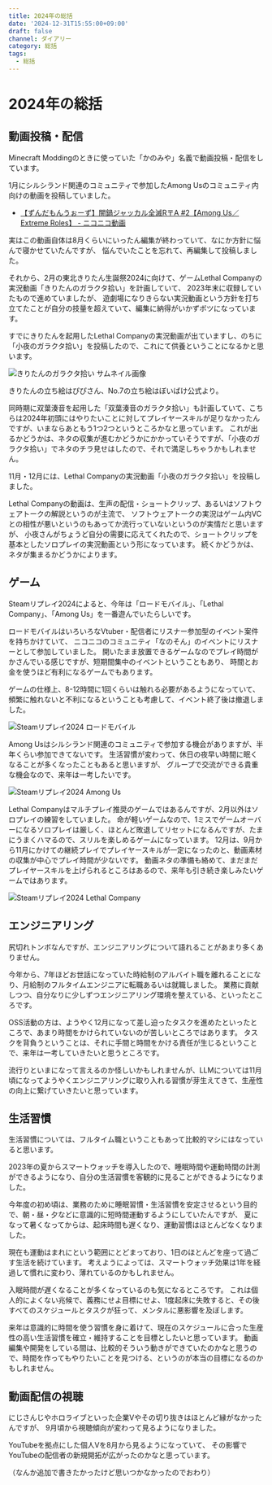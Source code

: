 ```yaml
---
title: 2024年の総括
date: '2024-12-31T15:55:00+09:00'
draft: false
channel: ダイアリー
category: 総括
tags:
  - 総括
---
```

# 2024年の総括

## 動画投稿・配信

Minecraft Moddingのときに使っていた「かのみや」名義で動画投稿・配信をしています。

1月にシルシランド関連のコミュニティで参加したAmong Usのコミュニティ内向けの動画を投稿していました。

- [【ずんだもんうぉーず】闇鍋ジャッカル全滅R〒A #2【Among Us／Extreme Roles】 - ニコニコ動画](https://www.nicovideo.jp/watch/sm43323152)

実はこの動画自体は8月くらいにいったん編集が終わっていて、なにか方針に悩んで寝かせていたんですが、
悩んでいたことを忘れて、再編集して投稿しました。

それから、2月の東北きりたん生誕祭2024に向けて、ゲームLethal Companyの実況動画「きりたんのガラクタ拾い」を計画していて、
2023年末に収録していたもので進めていましたが、
遊劇場になりきらない実況動画という方針を打ち立てたことが自分の技量を超えていて、編集に納得がいかずボツになっています。

すでにきりたんを起用したLethal Companyの実況動画が出ていますし、のちに「小夜のガラクタ拾い」を投稿したので、これにて供養ということになるかと思います。

![きりたんのガラクタ拾い サムネイル画像](images/kiritan_lethal_company_0.png)

きりたんの立ち絵はぴぴさん、No.7の立ち絵はぼいばけ公式より。

同時期に双葉湊音を起用した「双葉湊音のガラクタ拾い」も計画していて、こちらは2024年初頭にはやりたいことに対してプレイヤースキルが足りなかったんですが、いまならあともう1つ2つというところかなと思っています。
これが出るかどうかは、ネタの収集が進むかどうかにかかっていそうですが、「小夜のガラクタ拾い」でネタのチラ見せはしたので、それで満足しちゃうかもしれません。

11月・12月には、Lethal Companyの実況動画「小夜のガラクタ拾い」を投稿しました。

Lethal Companyの動画は、生声の配信・ショートクリップ、あるいはソフトウェアトークの解説というのが主流で、
ソフトウェアトークの実況はゲーム内VCとの相性が悪いというのもあってか流行っていないというのが実情だと思いますが、
小夜さんがちょうど自分の需要に応えてくれたので、ショートクリップを基本としたソロプレイの実況動画という形になっています。
続くかどうかは、ネタが集まるかどうかによります。

## ゲーム

Steamリプレイ2024によると、今年は「ロードモバイル」、「Lethal Company」、「Among Us」を一番遊んでいたらしいです。

ロードモバイルはいろいろなVtuber・配信者にリスナー参加型のイベント案件を持ちかけていて、
ニコニコのコミュニティ「なのそん」のイベントにリスナーとして参加していました。
開いたまま放置できるゲームなのでプレイ時間がかさんでいる感じですが、短期間集中のイベントということもあり、
時間とお金を使うほど有利になるゲームでもあります。

ゲームの仕様上、8-12時間に1回くらいは触れる必要があるようになっていて、
頻繁に触れないと不利になるということも考慮して、イベント終了後は撤退しました。

![Steamリプレイ2024 ロードモバイル](images/steam_replay_2024_lords_mobile.png)

Among Usはシルシランド関連のコミュニティで参加する機会がありますが、半年くらい参加できてないです。
生活習慣が変わって、休日の夜早い時間に眠くなることが多くなったこともあると思いますが、
グループで交流ができる貴重な機会なので、来年は一考したいです。

![Steamリプレイ2024 Among Us](images/steam_replay_2024_among_us.png)

Lethal Companyはマルチプレイ推奨のゲームではあるんですが、2月以外はソロプレイの練習をしていました。
命が軽いゲームなので、1ミスでゲームオーバーになるソロプレイは厳しく、ほとんど敗退してリセットになるんですが、たまにうまくハマるので、スリルを楽しめるゲームになっています。
12月は、9月から11月にかけての継続プレイでプレイヤースキルが一定になったのと、動画素材の収集が中心でプレイ時間が少ないです。
動画ネタの準備も絡めて、まだまだプレイヤースキルを上げられるところはあるので、来年も引き続き楽しみたいゲームではあります。

![Steamリプレイ2024 Lethal Company](images/steam_replay_2024_lethal_company.png)

## エンジニアリング

尻切れトンボなんですが、エンジニアリングについて語れることがあまり多くありません。

今年から、7年ほどお世話になっていた時給制のアルバイト職を離れることになり、月給制のフルタイムエンジニアに転職あるいは就職しました。
業務に貢献しつつ、自分なりに少しずつエンジニアリング環境を整えている、といったところです。

OSS活動の方は、ようやく12月になって差し迫ったタスクを進めたといったところで、あまり時間をかけられていないのが苦しいところではあります。
タスクを背負うということは、それに手間と時間をかける責任が生じるということで、来年は一考していきたいと思うところです。

流行りといまになって言えるのか怪しいかもしれませんが、LLMについては11月頃になってようやくエンジニアリングに取り入れる習慣が芽生えてきて、生産性の向上に繋げていきたいと思っています。

## 生活習慣

生活習慣については、フルタイム職ということもあって比較的マシにはなっていると思います。

2023年の夏からスマートウォッチを導入したので、睡眠時間や運動時間の計測ができるようになり、自分の生活習慣を客観的に見ることができるようになりました。

今年度の初め頃は、業務のために睡眠習慣・生活習慣を安定させるという目的で、朝・昼・夕などに意識的に短時間運動するようにしていたんですが、
夏になって暑くなってからは、起床時間も遅くなり、運動習慣はほとんどなくなりました。

現在も運動はまれにという範囲にとどまっており、1日のほとんどを座って過ごす生活を続けています。
考えようによっては、スマートウォッチ効果は1年を経過して慣れに変わり、薄れているのかもしれません。

入眠時間が遅くなることが多くなっているのも気になるところです。
これは個人的によくない兆候で、義務にせよ目標にせよ、1度起床に失敗すると、その後すべてのスケジュールとタスクが狂って、メンタルに悪影響を及ぼします。

来年は意識的に時間を使う習慣を身に着けて、現在のスケジュールに合った生産性の高い生活習慣を確立・維持することを目標としたいと思っています。
動画編集や開発をしている間は、比較的そういう動きができていたのかなと思うので、時間を作ってもやりたいことを見つける、というのが本当の目標になるのかもしれません。

## 動画配信の視聴

にじさんじやホロライブといった企業Vやその切り抜きはほとんど縁がなかったんですが、
9月頃から視聴傾向が変わって見るようになりました。

YouTubeを拠点にした個人Vを8月から見るようになっていて、
その影響でYouTubeの配信者の新規開拓が広がったのかなと思っています。

（なんか追加で書きたかったけど思いつかなかったのでおわり）
